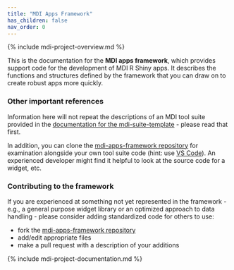 ```yaml
---
title: "MDI Apps Framework"
has_children: false
nav_order: 0
---
```


{% include mdi-project-overview.md %}

This is the documentation for the **MDI apps framework**,
which provides support code for the development of 
MDI R Shiny apps. It describes the functions and structures
defined by the framework that you can draw on to
create robust apps more quickly.

### Other important references

Information here will not repeat the 
descriptions of an MDI tool suite provided in the 
[documentation for the mdi-suite-template](/mdi-suite-template) - 
please read that first.

In addition, you can clone the
[mdi-apps-framework repository](https://github.com/MiDataInt/mdi-apps-framework)
for examination alongside your own tool suite code 
(hint: use [VS Code](https://code.visualstudio.com/)).
An experienced developer might find it helpful to look
at the source code for a widget, etc.

### Contributing to the framework

If you are experienced at something not yet represented in the 
framework - e.g., a general purpose widget library or an optimized approach 
to data handling - please consider adding standardized code for others to use:

- fork the 
[mdi-apps-framework repository](https://github.com/MiDataInt/mdi-apps-framework)
- add/edit appropriate files
- make a pull request with a description of your additions

{% include mdi-project-documentation.md %}
